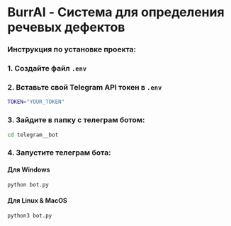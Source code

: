 # BurrAI - Система для определения речевых дефектов

### Инструкция по установке проекта:
### 1. Создайте файл `.env`
### 2. Вставьте свой Telegram API токен в `.env`
```bash
TOKEN="YOUR_TOKEN"
```
### 3. Зайдите в папку с телеграм ботом:
```bash
cd telegram__bot
```
### 4. Запустите телеграм бота:

#### Для Windows
```bash
python bot.py
```
#### Для Linux & MacOS
```bash
python3 bot.py
```
